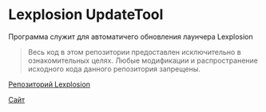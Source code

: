 # Lexplosion UpdateTool

Программа служит для автоматичего обновления лаунчера Lexplosion 

> Весь код в этом репозитории предоставлен исключительно в ознакомительных целях. 
Любые модификации и распространение исходного кода данного репозитория запрещены.

[Репозиторий Lexplosion](https://github.com/NightWorldTeam/Lexplosion)

[Сайт](https:night-world.org)

